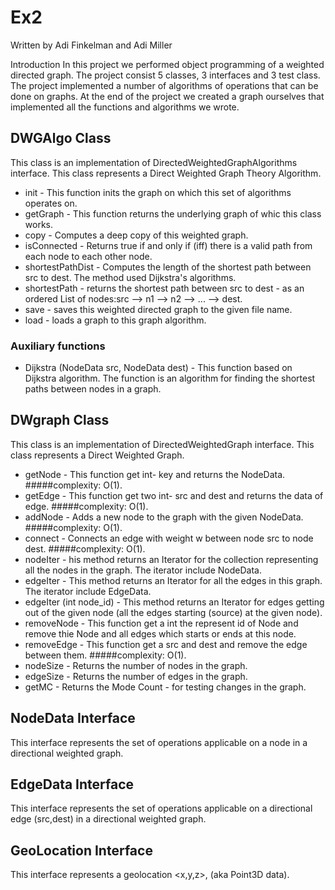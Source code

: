# Ex2

Written by Adi Finkelman and Adi Miller

Introduction
In this project we performed object programming of a weighted directed graph. The project consist 5 classes, 3 interfaces and 3 test class.
The project implemented a number of algorithms of operations that can be done on graphs. At the end of the project we created a graph ourselves that implemented all the functions and algorithms we wrote.

## DWGAlgo Class

This class is an implementation of DirectedWeightedGraphAlgorithms interface. This class represents a Direct Weighted Graph Theory Algorithm.
* init - This function inits the graph on which this set of algorithms operates on.
* getGraph - This function returns the underlying graph of whic this class works.
* copy - Computes a deep copy of this weighted graph.
* isConnected - Returns true if and only if (iff) there is a valid path from each node to each other node.
* shortestPathDist - Computes the length of the shortest path between src to dest. The method used Dijkstra's algorithms.
* shortestPath - returns the shortest path between src to dest - as an ordered List of nodes:src --> n1 --> n2 --> ... --> dest.
* save - saves this weighted directed graph to the given file name.
* load - loads a graph to this graph algorithm.

### Auxiliary functions

* Dijkstra (NodeData src, NodeData dest) - This function based on Dijkstra algorithm. The function is an algorithm for finding the shortest paths between nodes in a graph.

## DWgraph Class

This class is an implementation of DirectedWeightedGraph interface. This class represents a Direct Weighted Graph.
* getNode - This function get int- key and returns the NodeData. #####complexity: O(1).
* getEdge - This function get two int- src and dest and returns the data of edge. #####complexity: O(1).
* addNode -  Adds a new node to the graph with the given NodeData. #####complexity: O(1).
* connect - Connects an edge with weight w between node src to node dest. #####complexity: O(1).
* nodeIter - his method returns an Iterator for the collection representing all the nodes in the graph. The iterator include NodeData.
* edgeIter - This method returns an Iterator for all the edges in this graph. The iterator include EdgeData.
* edgeIter (int node_id) -  This method returns an Iterator for edges getting out of the given node (all the edges starting (source) at the given node).
* removeNode - This function get a int the represent id of Node and remove thie Node and all edges which starts or ends at this node.
* removeEdge - This function get a src and dest and remove the edge between them. #####complexity: O(1).
* nodeSize - Returns the number of nodes in the graph.
* edgeSize - Returns the number of edges in the graph.
* getMC - Returns the Mode Count - for testing changes in the graph.

## NodeData Interface

This interface represents the set of operations applicable on a node in a directional weighted graph.

## EdgeData Interface

This interface represents the set of operations applicable on a directional edge (src,dest) in a directional weighted graph.

## GeoLocation Interface

This interface represents a geolocation <x,y,z>, (aka Point3D data).













